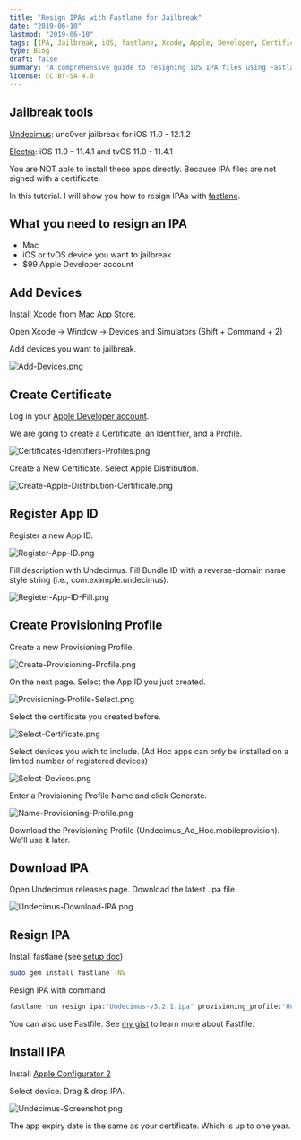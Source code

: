 ```yaml
---
title: "Resign IPAs with Fastlane for Jailbreak"
date: "2019-06-10"
lastmod: "2019-06-10"
tags: [IPA, Jailbreak, iOS, fastlane, Xcode, Apple, Developer, Certificate, Provisioning Profile, App ID, Apple Configurator 2, Undecimus, Electra]
type: Blog
draft: false
summary: "A comprehensive guide to resigning iOS IPA files using Fastlane for jailbreaking devices, covering certificate creation, provisioning, app modification, and installation."
license: CC BY-SA 4.0
---
```

## Jailbreak tools

[Undecimus](https://github.com/pwn20wndstuff/Undecimus): unc0ver jailbreak for iOS 11.0 - 12.1.2

[Electra](https://coolstar.org/electra/): iOS 11.0 – 11.4.1 and tvOS 11.0 - 11.4.1

You are NOT able to install these apps directly. Because IPA files are not signed with a certificate.

In this tutorial. I will show you how to resign IPAs with [fastlane](https://fastlane.tools).

## What you need to resign an IPA

- Mac
- iOS or tvOS device you want to jailbreak
- $99 Apple Developer account

## Add Devices

Install [Xcode](https://itunes.apple.com/jp/app/xcode/id497799835) from Mac App Store.

Open Xcode -> Window -> Devices and Simulators (Shift + Command + 2)

Add devices you want to jailbreak.

![Add-Devices.png](/static/images/Add-Devices.webp)

## Create Certificate

Log in your [Apple Developer account](https://developer.apple.com/).

We are going to create a Certificate, an Identifier, and a Profile.

![Certificates-Identifiers-Profiles.png](/static/images/Certificates-Identifiers-Profiles.webp)

Create a New Certificate. Select Apple Distribution.

![Create-Apple-Distribution-Certificate.png](/static/images/Create-Apple-Distribution-Certificate.webp)

## Register App ID

Register a new App ID.

![Register-App-ID.png](/static/images/Register-App-ID.webp)

Fill description with Undecimus. Fill Bundle ID with a reverse-domain name style string (i.e., com.example.undecimus).

![Regieter-App-ID-Fill.png](/static/images/Regieter-App-ID-Fill.webp)

## Create Provisioning Profile

Create a new Provisioning Profile.

![Create-Provisioning-Profile.png](/static/images/Create-Provisioning-Profile.webp)

On the next page. Select the App ID you just created.

![Provisioning-Profile-Select.png](/static/images/Provisioning-Profile-Select.webp)

Select the certificate you created before.

![Select-Certificate.png](/static/images/Select-Certificate.webp)

Select devices you wish to include. (Ad Hoc apps can only be installed on a limited number of registered devices)

![Select-Devices.png](/static/images/Select-Devices.webp)

Enter a Provisioning Profile Name and click Generate.

![Name-Provisioning-Profile.png](/static/images/Name-Provisioning-Profile.webp)

Download the Provisioning Profile (Undecimus_Ad_Hoc.mobileprovision). We'll use it later.

## Download IPA

Open Undecimus releases page. Download the latest .ipa file.

![Undecimus-Download-IPA.png](/static/images/Undecimus-Download-IPA.webp)

## Resign IPA

Install fastlane (see [setup doc](https://docs.fastlane.tools/getting-started/ios/setup/))

```sh
sudo gem install fastlane -NV
```

Resign IPA with command

```sh
fastlane run resign ipa:"Undecimus-v3.2.1.ipa" provisioning_profile:"Undecimus_Ad_Hoc.mobileprovision"
```

You can also use Fastfile. See [my gist](https://gist.github.com/HackingGate/88535a1a9ceba076539ccb3c9340108b) to learn more about Fastfile.

## Install IPA

Install [Apple Configurator 2](https://itunes.apple.com/jp/app/apple-configurator-2/id1037126344)

Select device. Drag & drop IPA.

![Undecimus-Screenshot.png](/static/images/Undecimus-Screenshot.webp)

The app expiry date is the same as your certificate. Which is up to one year.

